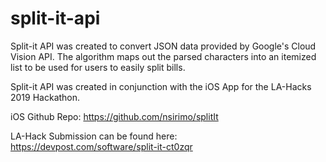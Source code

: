 # split-it-api
Split-it API was created to convert JSON data provided by Google's Cloud Vision API. The algorithm maps out the parsed characters into an itemized list to be used for users to easily split bills.

Split-it API was created in conjunction with the iOS App for the LA-Hacks 2019 Hackathon.

iOS Github Repo: https://github.com/nsirimo/splitIt

LA-Hack Submission can be found here: https://devpost.com/software/split-it-ct0zqr
